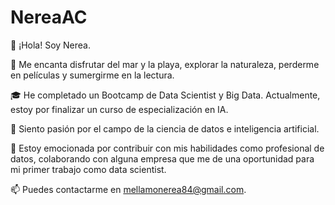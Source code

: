# NereaAC


👋 ¡Hola! Soy Nerea.

👀 Me encanta disfrutar del mar y la playa,
   explorar la naturaleza,
   perderme en películas
   y sumergirme en la lectura.

🎓 He completado un Bootcamp de Data Scientist y Big Data.
Actualmente,  estoy por finalizar un curso de especialización en IA.

🌱 Siento pasión por el campo de la ciencia de datos e inteligencia artificial.

💞️ Estoy emocionada por contribuir con mis habilidades como profesional de datos,
colaborando con alguna empresa que me de una oportunidad para mi primer trabajo como data scientist.

📫 Puedes contactarme en mellamonerea84@gmail.com.

